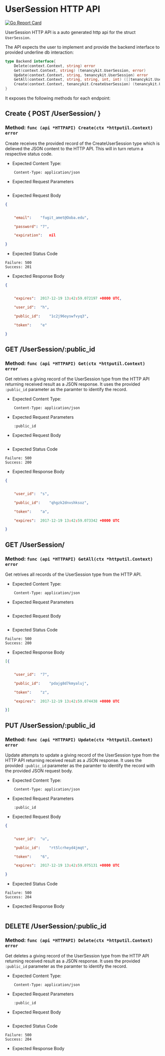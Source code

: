UserSession HTTP API 
===============================

[![Go Report Card](https://goreportcard.com/badge/github.com/gokit/tenancykit/api/usersessionapi)](https://goreportcard.com/report/github.com/gokit/tenancykit/api/usersessionapi)

UserSession HTTP API is a auto generated http api for the struct `UserSession`.

The API expects the user to implement and provide the backend interface to provided underline db interaction:

```go
type Backend interface{
    Delete(context.Context, string) error
    Get(context.Context, string) (tenancykit.UserSession, error)
    Update(context.Context, string, tenancykit.UserSession) error
    GetAll(context.Context, string, string, int, int) ([]tenancykit.UserSession, int, error)
    Create(context.Context, tenancykit.CreateUserSession) (tenancykit.UserSession, error)
}
```

It exposes the following methods for each endpoint:

## Create { POST /UserSession/ }
### Method: `func (api *HTTPAPI) Create(ctx *httputil.Context) error`

Create receives the provided record of the CreateUserSession type which is delieved the 
JSON content to the HTTP API. This will in turn return a respective status code.

- Expected Content Type: 

```http
    Content-Type: application/json
```

- Expected Request Parameters

```
```

- Expected Request Body

```json
{


    "email":	"fugit_amet@Ooba.edu",

    "password":	"7",

    "expiration":	nil

}
```

- Expected Status Code

```
Failure: 500
Success: 201
```

- Expected Response Body

```json
{


    "expires":	2017-12-19 13:42:59.072197 +0000 UTC,

    "user_id":	"h",

    "public_id":	"1c2j96oyswfvyq3",

    "token":	"e"

}
```

## GET /UserSession/:public_id
### Method: `func (api *HTTPAPI) Get(ctx *httputil.Context) error`

Get retrives a giving record of the UserSession type from the HTTP API returning received result as a JSON
response. It uses the provided `:public_id` parameter as the paramter to identify the record.

- Expected Content Type: 

```http
    Content-Type: application/json
```

- Expected Request Parameters

```
    :public_id
```

- Expected Request Body

```json
```

- Expected Status Code

```
Failure: 500
Success: 200
```

- Expected Response Body

```json
{


    "user_id":	"s",

    "public_id":	"qhgzk2dnvshksoz",

    "token":	"a",

    "expires":	2017-12-19 13:42:59.073342 +0000 UTC

}
```

## GET /UserSession/
### Method: `func (api *HTTPAPI) GetAll(ctx *httputil.Context) error`

Get retrives all records of the UserSession type from the HTTP API.

- Expected Content Type: 

```http
    Content-Type: application/json
```

- Expected Request Parameters

```
```

- Expected Request Body

```json
```

- Expected Status Code

```
Failure: 500
Success: 200
```

- Expected Response Body

```json
[{


    "user_id":	"7",

    "public_id":	"pdajg8d7kmyaluj",

    "token":	"z",

    "expires":	2017-12-19 13:42:59.074438 +0000 UTC

}]
```

## PUT /UserSession/:public_id
### Method: `func (api *HTTPAPI) Update(ctx *httputil.Context) error`

Update attempts to update a giving record of the UserSession type from the HTTP API returning received result as a JSON
response. It uses the provided `:public_id` parameter as the paramter to identify the record with the provided JSON request body.

- Expected Content Type: 

```http
    Content-Type: application/json
```

- Expected Request Parameters

```
    :public_id
```

- Expected Request Body

```json
{


    "user_id":	"u",

    "public_id":	"rt5lcrheyd4jmqt",

    "token":	"6",

    "expires":	2017-12-19 13:42:59.075131 +0000 UTC

}
```

- Expected Status Code

```
Failure: 500
Success: 204
```


- Expected Response Body

```json
```

## DELETE /UserSession/:public_id
### Method: `func (api *HTTPAPI) Delete(ctx *httputil.Context) error`

Get deletes a giving record of the UserSession type from the HTTP API returning received result as a JSON
response. It uses the provided `:public_id` parameter as the paramter to identify the record.

- Expected Content Type: 

```http
    Content-Type: application/json
```

- Expected Request Parameters

```
    :public_id
```

- Expected Request Body

```json
```

- Expected Status Code

```
Failure: 500
Success: 204
```

- Expected Response Body

```json
```